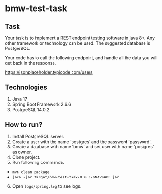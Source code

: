 # bmw-test-task
## Task
Your task is to implement a REST endpoint testing software in java 8+. Any other framework or technology can be used. The suggested database is PostgreSQL.

Your code has to call the following endpoint, and handle all the data you will get back in the response.

https://jsonplaceholder.typicode.com/users
## Technologies
1. Java 17
2. Spring Boot Framework 2.6.6
3. PostgreSQL 14.0.2

## How to run?
1. Install PostgreSQL server.
2. Create a user with the name 'postgres' and the password 'password'.
3. Create a database with name 'bmw' and set user with name 'postgres' as owner.
4. Clone project.
5. Run following commands:
- `mvn clean package`
- `java -jar target/bmw-test-task-0.0.1-SNAPSHOT.jar`
6. Open `logs/spring.log` to see logs.
